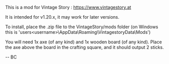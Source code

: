 This is a mod for Vintage Story : https://www.vintagestory.at

It is intended for v1.20.x, it may work for later versions.

To install, place the .zip file to the VintageStory/mods folder (on Windows this is 'users\<username>\AppData\Roaming\VintagestoryData\Mods')

You will need 1x axe (of any kind) and 1x wooden board (of any kind). Place the axe above the board in the crafting square, and it should output 2 sticks.

-- BC

